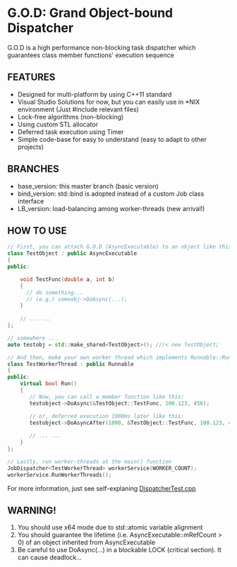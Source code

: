 G.O.D: Grand Object-bound Dispatcher
==========

G.O.D is a high performance non-blocking task dispatcher which guarantees class member functions' execution sequence 

## FEATURES
* Designed for multi-platform by using C++11 standard
 * Visual Studio Solutions for now, but you can easily use in *NIX environment (Just #include relevant files)
* Lock-free algorithms (non-blocking)
* Using custom STL allocator
* Deferred task execution using Timer
* Simple code-base for easy to understand (easy to adapt to other projects)

## BRANCHES
* base_version: this master branch (basic version)
* bind_version: std::bind is adopted instead of a custom Job class interface
* LB_version: load-balancing among worker-threads (new arrival!)


## HOW TO USE 

```C++
// First, you can attach G.O.D (AsyncExecutable) to an object like this:
class TestObject : public AsyncExecutable
{
public:

	void TestFunc(double a, int b)
	{
	  // do something... 
	  // (e.g.) someobj->DoAsync(...);
	}
	
	// ... ...
};

// somewhere ... 
auto testobj = std::make_shared<TestObject>(); ///< new TestObject;

// And then, make your own worker thread which implements Runnable::Run() like this:
class TestWorkerThread : public Runnable
{
public:
	virtual bool Run()
	{
	   // Now, you can call a member function like this:
	   testobject->DoAsync(&TestObject::TestFunc, 100.123, 456);

	   // or, deferred execution 1000ms later like this:
	   testobject->DoAsyncAfter(1000, &TestObject::TestFunc, 100.123, 456);
	   
	   // ... ...
	}
};

// Lastly, run worker-threads at the main() function
JobDispatcher<TestWorkerThread> workerService(WORKER_COUNT);
workerService.RunWorkerThreads();

```


For more information, just see self-explaning [DispatcherTest.cpp](JobDispatcher/DispatcherTest.cpp)  

## WARNING!

1. You should use x64 mode due to std::atomic variable alignment
2. You should guarantee the lifetime (i.e. AsyncExecutable::mRefCount > 0) of an object inherited from AsyncExecutable
3. Be careful to use DoAsync(...) in a blockable LOCK (critical section). It can cause deadlock...



